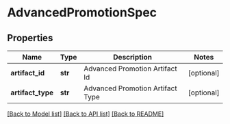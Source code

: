 # AdvancedPromotionSpec

## Properties
Name | Type | Description | Notes
------------ | ------------- | ------------- | -------------
**artifact_id** | **str** | Advanced Promotion Artifact Id | [optional] 
**artifact_type** | **str** | Advanced Promotion Artifact Type | [optional] 

[[Back to Model list]](../README.md#documentation-for-models) [[Back to API list]](../README.md#documentation-for-api-endpoints) [[Back to README]](../README.md)


